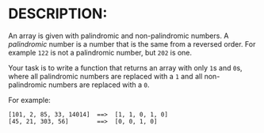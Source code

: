 # DESCRIPTION:

An array is given with palindromic and non-palindromic numbers. A _palindromic_ number is a number that is the same from a reversed order. For example `122` is not a palindromic number, but `202` is one.

Your task is to write a function that returns an array with only `1`s and `0`s, where all palindromic numbers are replaced with a `1` and all non-palindromic numbers are replaced with a `0`.

For example:

```
[101, 2, 85, 33, 14014]  ==>  [1, 1, 0, 1, 0]
[45, 21, 303, 56]        ==>  [0, 0, 1, 0]
```
